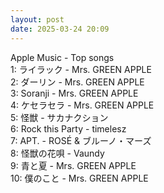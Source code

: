 ```yaml
---
layout: post
date: 2025-03-24 20:09
---
```


Apple Music - Top songs<br />
1: ライラック - Mrs. GREEN APPLE<br />
2: ダーリン - Mrs. GREEN APPLE<br />
3: Soranji - Mrs. GREEN APPLE<br />
4: ケセラセラ - Mrs. GREEN APPLE<br />
5: 怪獣 - サカナクション<br />
6: Rock this Party - timelesz<br />
7: APT. - ROSÉ & ブルーノ・マーズ<br />
8: 怪獣の花唄 - Vaundy<br />
9: 青と夏 - Mrs. GREEN APPLE<br />
10: 僕のこと - Mrs. GREEN APPLE<br />
